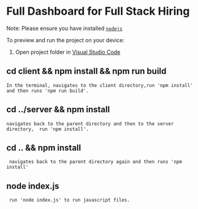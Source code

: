 # Full Dashboard for Full Stack Hiring 

  Note: Please ensure you have installed <code><a href="https://nodejs.org/en/download/">nodejs</a></code>

  To preview and run the project on your device:
  1) Open project folder in <a href="https://code.visualstudio.com/download">Visual Studio Code</a>
  
  ## cd client && npm install && npm run build
    In the terminal, navigates to the client directory,run 'npm install' and then runs 'npm run build'.

  ## cd ../server && npm install
    navigates back to the parent directory and then to the server directory,  run 'npm install'.

  ## cd .. && npm install  
     navigates back to the parent directory again and then runs 'npm install' 

  ## node index.js 
     run 'node index.js' to run javascript files.
